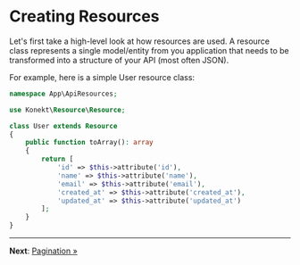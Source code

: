 # Creating Resources

Let's first take a high-level look at how resources are used. A resource class represents a single
model/entity from you application that needs to be transformed into a structure of your API
(most often JSON).

For example, here is a simple User resource class:

```php
namespace App\ApiResources;

use Konekt\Resource\Resource;

class User extends Resource
{
    public function toArray(): array
    {
        return [
            'id' => $this->attribute('id'),
            'name' => $this->attribute('name'),
            'email' => $this->attribute('email'),
            'created_at' => $this->attribute('created_at'),
            'updated_at' => $this->attribute('updated_at')
        ];
    }
}
```

---

**Next**: [Pagination &raquo;](pagination.md)

